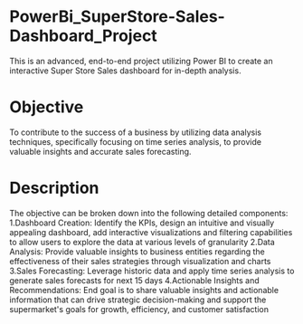 # PowerBi_SuperStore-Sales-Dashboard_Project
This is an advanced, end-to-end project utilizing Power BI to create an interactive Super Store Sales dashboard for in-depth analysis.
# Objective
To contribute to the success of a business by utilizing data analysis techniques, specifically focusing on time series analysis, to provide valuable insights and accurate sales forecasting.
# Description
The objective can be broken down into the following detailed components:
1.Dashboard Creation: Identify the KPIs, design an intuitive and visually appealing dashboard, add interactive visualizations and filtering capabilities to allow users to explore the data at various levels of granularity
2.Data Analysis: Provide valuable insights to business entities regarding the effectiveness of their sales strategies through visualization and charts
3.Sales Forecasting: Leverage historic data and apply time series analysis to generate sales forecasts for next 15 days
4.Actionable Insights and Recommendations: End goal is to share valuable insights and actionable information that can drive strategic decision-making and support the supermarket's goals for growth, efficiency, and customer satisfaction



